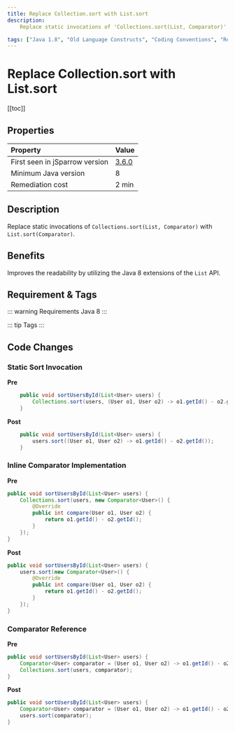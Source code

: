 ```yaml
---
title: Replace Collection.sort with List.sort
description:
    Replace static invocations of 'Collections.sort(List, Comparator)' with 'List.sort(Comparator)'.

tags: ["Java 1.8", "Old Language Constructs", "Coding Conventions", "Readability"]
---
```


# Replace Collection.sort with List.sort

[[toc]]

## Properties

| Property                        | Value |
|:------------------------------- |:----- |
| First seen in jSparrow version  | [3.6.0](/eclipse/release-notes.html#_3-6-0) |
| Minimum Java version            | 8     |
| Remediation cost                | 2 min |

## Description

Replace static invocations of `Collections.sort(List, Comparator)` with `List.sort(Comparator)`.

## Benefits

Improves the readability by utilizing the Java 8 extensions of the `List` API. 

## Requirement & Tags

::: warning Requirements
Java 8
:::

::: tip Tags
<TagLinks />
:::

## Code Changes

### Static Sort Invocation
__Pre__
```java
	public void sortUsersById(List<User> users) {
		Collections.sort(users, (User o1, User o2) -> o1.getId() - o2.getId());
	}
```
__Post__
```java
	public void sortUsersById(List<User> users) {
		users.sort((User o1, User o2) -> o1.getId() - o2.getId());
	}
```

### Inline Comparator Implementation

__Pre__
```java
public void sortUsersById(List<User> users) {
	Collections.sort(users, new Comparator<User>() {
		@Override
		public int compare(User o1, User o2) {
			return o1.getId() - o2.getId();
		}
	});
}
```

__Post__
```java
public void sortUsersById(List<User> users) {
	users.sort(new Comparator<User>() {
		@Override
		public int compare(User o1, User o2) {
			return o1.getId() - o2.getId();
		}
	});
}
```

### Comparator Reference

__Pre__
```java
public void sortUsersById(List<User> users) {
	Comparator<User> comparator = (User o1, User o2) -> o1.getId() - o2.getId();
	Collections.sort(users, comparator);
}
```

__Post__
```java
public void sortUsersById(List<User> users) {
	Comparator<User> comparator = (User o1, User o2) -> o1.getId() - o2.getId();
	users.sort(comparator);
}
```


<VersionNotice />

